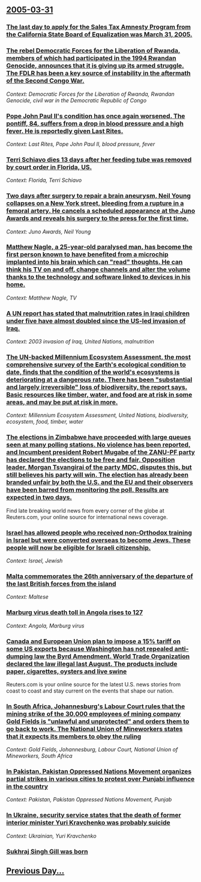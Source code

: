 ## [2005-03-31](/news/2005/03/31/index.md)

### [ The last day to apply for the Sales Tax Amnesty Program from the California State Board of Equalization was March 31, 2005.](/news/2005/03/31/the-last-day-to-apply-for-the-sales-tax-amnesty-program-from-the-california-state-board-of-equalization-was-march-31-2005.md)
### [ The rebel Democratic Forces for the Liberation of Rwanda, members of which had participated in the 1994 Rwandan Genocide, announces that it is giving up its armed struggle.  The FDLR has been a key source of instability in the aftermath of the Second Congo War. ](/news/2005/03/31/the-rebel-democratic-forces-for-the-liberation-of-rwanda-members-of-which-had-participated-in-the-1994-rwandan-genocide-announces-that-it.md)
_Context: Democratic Forces for the Liberation of Rwanda, Rwandan Genocide, civil war in the Democratic Republic of Congo_

### [ Pope John Paul II's condition has once again worsened. The pontiff, 84, suffers from a drop in blood pressure and a high fever. He is reportedly given Last Rites. ](/news/2005/03/31/pope-john-paul-ii-s-condition-has-once-again-worsened-the-pontiff-84-suffers-from-a-drop-in-blood-pressure-and-a-high-fever-he-is-repor.md)
_Context: Last Rites, Pope John Paul II, blood pressure, fever_

### [ Terri Schiavo dies 13 days after her feeding tube was removed by court order in Florida, US. ](/news/2005/03/31/terri-schiavo-dies-13-days-after-her-feeding-tube-was-removed-by-court-order-in-florida-us.md)
_Context: Florida, Terri Schiavo_

### [ Two days after surgery to repair a brain aneurysm, Neil Young collapses on a New York street, bleeding from a rupture in a femoral artery. He cancels a scheduled appearance at the Juno Awards and reveals his surgery to the press for the first time.](/news/2005/03/31/two-days-after-surgery-to-repair-a-brain-aneurysm-neil-young-collapses-on-a-new-york-street-bleeding-from-a-rupture-in-a-femoral-artery.md)
_Context: Juno Awards, Neil Young_

### [ Matthew Nagle, a 25-year-old paralysed man, has become the first person known to have benefited from a microchip implanted into his brain which can "read" thoughts. He can think his TV on and off, change channels and alter the volume thanks to the technology and software linked to devices in his home.](/news/2005/03/31/matthew-nagle-a-25-year-old-paralysed-man-has-become-the-first-person-known-to-have-benefited-from-a-microchip-implanted-into-his-brain-w.md)
_Context: Matthew Nagle, TV_

### [ A UN report has stated that malnutrition rates in Iraqi children under five have almost doubled since the US-led invasion of Iraq. ](/news/2005/03/31/a-un-report-has-stated-that-malnutrition-rates-in-iraqi-children-under-five-have-almost-doubled-since-the-us-led-invasion-of-iraq.md)
_Context: 2003 invasion of Iraq, United Nations, malnutrition_

### [ The UN-backed Millennium Ecosystem Assessment, the most comprehensive survey of the Earth's ecological condition to date, finds that the condition of the world's ecosystems is deteriorating at a dangerous rate. There has been "substantial and largely irreversible" loss of biodiversity, the report says. Basic resources like timber, water, and food are at risk in some areas, and may be put at risk in more. ](/news/2005/03/31/the-un-backed-millennium-ecosystem-assessment-the-most-comprehensive-survey-of-the-earth-s-ecological-condition-to-date-finds-that-the-co.md)
_Context: Millennium Ecosystem Assessment, United Nations, biodiversity, ecosystem, food, timber, water_

### [ The elections in Zimbabwe have proceeded with large queues seen at many polling stations. No violence has been reported, and Incumbent president Robert Mugabe of the ZANU-PF party has declared the elections to be free and fair.  Opposition leader, Morgan Tsvangirai of the party MDC, disputes this, but still believes his party will win.  The election has already been branded unfair by both the U.S. and the EU and their observers have been barred from monitoring the poll. Results are expected in two days.](/news/2005/03/31/the-elections-in-zimbabwe-have-proceeded-with-large-queues-seen-at-many-polling-stations-no-violence-has-been-reported-and-incumbent-pres.md)
Find late breaking world news from every corner of the globe at Reuters.com, your online source for international news coverage.

### [ Israel has allowed people who received non-Orthodox training in Israel but were converted overseas to become Jews.  These people will now be eligible for Israeli citizenship. ](/news/2005/03/31/israel-has-allowed-people-who-received-non-orthodox-training-in-israel-but-were-converted-overseas-to-become-jews-these-people-will-now-b.md)
_Context: Israel, Jewish_

### [ Malta commemorates the 26th anniversary of the departure of the last British forces from the island ](/news/2005/03/31/malta-commemorates-the-26th-anniversary-of-the-departure-of-the-last-british-forces-from-the-island.md)
_Context: Maltese_

### [ Marburg virus death toll in Angola rises to 127 ](/news/2005/03/31/marburg-virus-death-toll-in-angola-rises-to-127.md)
_Context: Angola, Marburg virus_

### [ Canada and European Union plan to impose a 15% tariff on some US exports because Washington has not repealed anti-dumping law the Byrd Amendment. World Trade Organization declared the law illegal last August. The products include paper, cigarettes, oysters and live swine  ](/news/2005/03/31/canada-and-european-union-plan-to-impose-a-15-tariff-on-some-us-exports-because-washington-has-not-repealed-anti-dumping-law-the-byrd-amen.md)
Reuters.com is your online source for the latest U.S. news stories from coast to coast and stay current on the events that shape our nation.

### [ In South Africa, Johannesburg's Labour Court rules that the mining strike of the 30,000 employees of mining company Gold Fields is "unlawful and unprotected" and orders them to go back to work. The National Union of Mineworkers states that it expects its members to obey the ruling ](/news/2005/03/31/in-south-africa-johannesburg-s-labour-court-rules-that-the-mining-strike-of-the-30-000-employees-of-mining-company-gold-fields-is-unlawfu.md)
_Context: Gold Fields, Johannesburg, Labour Court, National Union of Mineworkers, South Africa_

### [ In Pakistan, Pakistan Oppressed Nations Movement organizes partial strikes in various cities to protest over Punjabi influence in the country ](/news/2005/03/31/in-pakistan-pakistan-oppressed-nations-movement-organizes-partial-strikes-in-various-cities-to-protest-over-punjabi-influence-in-the-count.md)
_Context: Pakistan, Pakistan Oppressed Nations Movement, Punjab_

### [ In Ukraine, security service states that the death of former interior minister Yuri Kravchenko was probably suicide ](/news/2005/03/31/in-ukraine-security-service-states-that-the-death-of-former-interior-minister-yuri-kravchenko-was-probably-suicide.md)
_Context: Ukrainian, Yuri Kravchenko_

### [ Sukhraj Singh Gill was born ](/news/2005/03/31/sukhraj-singh-gill-was-born.md)
## [Previous Day...](/news/2005/03/30/index.md)

